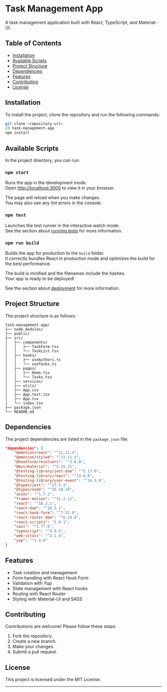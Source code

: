 
# Task Management App

A task management application built with React, TypeScript, and Material-UI.

## Table of Contents

- [Installation](#installation)
- [Available Scripts](#available-scripts)
- [Project Structure](#project-structure)
- [Dependencies](#dependencies)
- [Features](#features)
- [Contributing](#contributing)
- [License](#license)

## Installation

To install the project, clone the repository and run the following commands:

```bash
git clone <repository-url>
cd task-management-app
npm install
```

## Available Scripts

In the project directory, you can run:

### `npm start`

Runs the app in the development mode.\
Open [http://localhost:3000](http://localhost:3000) to view it in your browser.

The page will reload when you make changes.\
You may also see any lint errors in the console.

### `npm test`

Launches the test runner in the interactive watch mode.\
See the section about [running tests](https://facebook.github.io/create-react-app/docs/running-tests) for more information.

### `npm run build`

Builds the app for production to the `build` folder.\
It correctly bundles React in production mode and optimizes the build for the best performance.

The build is minified and the filenames include the hashes.\
Your app is ready to be deployed!

See the section about [deployment](https://facebook.github.io/create-react-app/docs/deployment) for more information.

## Project Structure

The project structure is as follows:

```
task-management-app/
├── node_modules/
├── public/
├── src/
│   ├── components/
│   │   ├── TaskForm.tsx
│   │   └── TaskList.tsx
│   ├── hooks/
│   │   ├── useAuthors.ts
│   │   └── useTasks.ts
│   ├── pages/
│   │   ├── Home.tsx
│   │   └── Tasks.tsx
│   ├── services/
│   ├── utils/
│   ├── App.css
│   ├── App.test.tsx
│   ├── App.tsx
│   └── index.tsx
├── package.json
└── README.md
```

## Dependencies

The project dependencies are listed in the `package.json` file:

```json
"dependencies": {
    "@emotion/react": "^11.11.4",
    "@emotion/styled": "^11.11.5",
    "@hookform/resolvers": "^3.6.0",
    "@mui/material": "^5.15.21",
    "@testing-library/jest-dom": "^5.17.0",
    "@testing-library/react": "^13.4.0",
    "@testing-library/user-event": "^14.5.0",
    "@types/jest": "^27.5.2",
    "@types/node": "^16.18.10",
    "axios": "^1.7.2",
    "framer-motion": "^11.2.12",
    "react": "^18.3.1",
    "react-dom": "^18.3.1",
    "react-hook-form": "^7.52.0",
    "react-router-dom": "^6.24.0",
    "react-scripts": "5.0.1",
    "sass": "^1.77.6",
    "typescript": "^4.9.5",
    "web-vitals": "^2.1.4",
    "yup": "^1.4.0"
}
```

## Features

- Task creation and management
- Form handling with React Hook Form
- Validation with Yup
- State management with React hooks
- Routing with React Router
- Styling with Material-UI and SASS

## Contributing

Contributions are welcome! Please follow these steps:

1. Fork the repository.
2. Create a new branch.
3. Make your changes.
4. Submit a pull request.

## License

This project is licensed under the MIT License.

---


